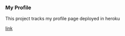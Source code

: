 ### My Profile


This project tracks my profile page deployed in heroku

[link](https://tamal-app.herokuapp.com)
